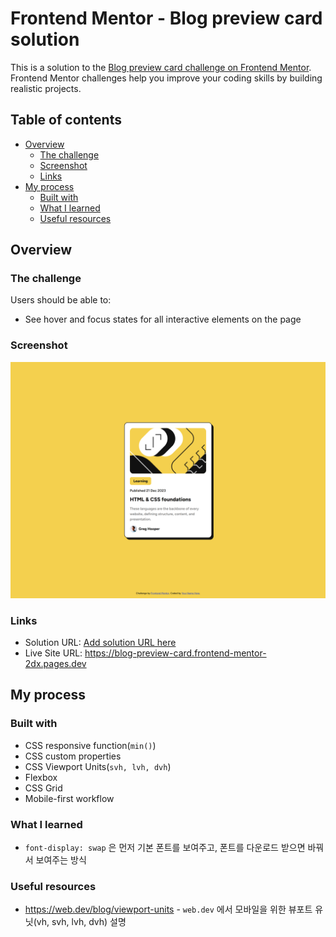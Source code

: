 # Frontend Mentor - Blog preview card solution

This is a solution to the [Blog preview card challenge on Frontend Mentor](https://www.frontendmentor.io/challenges/blog-preview-card-ckPaj01IcS). Frontend Mentor challenges help you improve your coding skills by building realistic projects.

## Table of contents

- [Overview](#overview)
  - [The challenge](#the-challenge)
  - [Screenshot](#screenshot)
  - [Links](#links)
- [My process](#my-process)
  - [Built with](#built-with)
  - [What I learned](#what-i-learned)
  - [Useful resources](#useful-resources)

## Overview

### The challenge

Users should be able to:

- See hover and focus states for all interactive elements on the page

### Screenshot

![](./screenshot.png)

### Links

- Solution URL: [Add solution URL here](https://your-solution-url.com)
- Live Site URL: https://blog-preview-card.frontend-mentor-2dx.pages.dev

## My process

### Built with

- CSS responsive function(`min()`)
- CSS custom properties
- CSS Viewport Units(`svh, lvh, dvh`)
- Flexbox
- CSS Grid
- Mobile-first workflow

### What I learned

* `font-display: swap` 은 먼저 기본 폰트를 보여주고, 폰트를 다운로드 받으면 바꿔서 보여주는 방식

### Useful resources

- https://web.dev/blog/viewport-units - `web.dev` 에서 모바일을 위한 뷰포트 유닛(vh, svh, lvh, dvh) 설명
